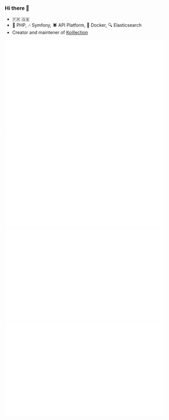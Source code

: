 ### Hi there 👋

- 🇫🇷 🇬🇧
- 🐘 PHP, 🎶 Symfony, 🕷️ API Platform, 🐳 Docker, 🔍 Elasticsearch
- Creator and maintener of [Koillection](https://github.com/koillection/koillection)

<p align="center">
    <img src="https://raw.githubusercontent.com/benjaminjonard/github-stats/master/generated/overview.svg#gh-dark-mode-only">
    <img src="https://raw.githubusercontent.com/benjaminjonard/github-stats/master/generated/languages.svg#gh-dark-mode-only">
    <img src="https://raw.githubusercontent.com/benjaminjonard/github-stats/master/generated/overview.svg#gh-light-mode-only">
    <img src="https://raw.githubusercontent.com/benjaminjonard/github-stats/master/generated/languages.svg#gh-light-mode-only">
</p>
